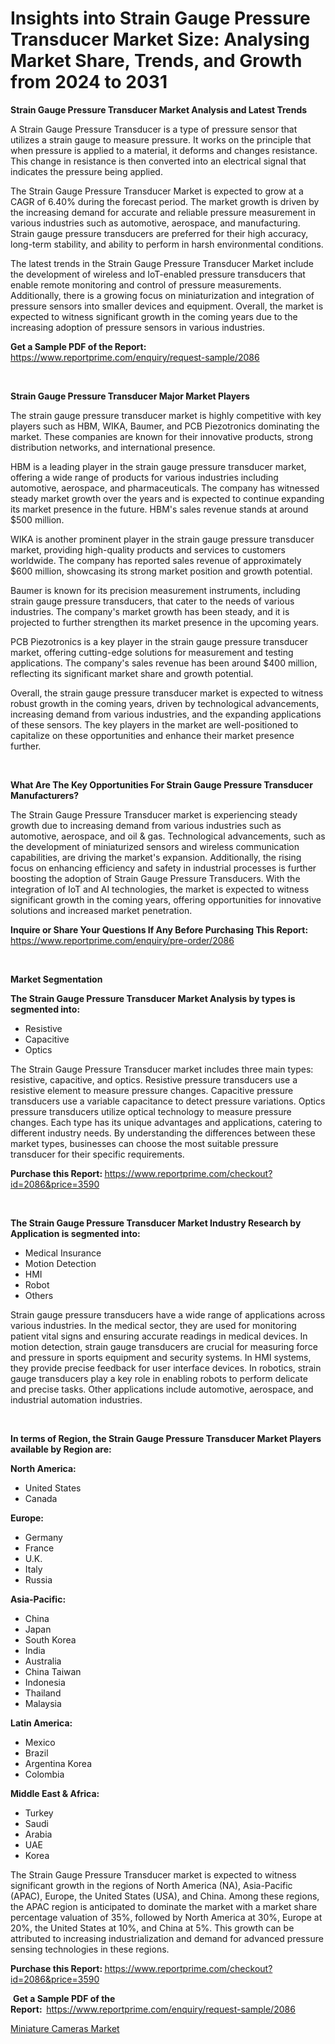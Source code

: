 <p><h1>Insights into Strain Gauge Pressure Transducer Market Size: Analysing Market Share, Trends, and Growth from 2024 to 2031</h1></p><p><strong>Strain Gauge Pressure Transducer Market Analysis and Latest Trends</strong></p>
<p><p>A Strain Gauge Pressure Transducer is a type of pressure sensor that utilizes a strain gauge to measure pressure. It works on the principle that when pressure is applied to a material, it deforms and changes resistance. This change in resistance is then converted into an electrical signal that indicates the pressure being applied.</p><p>The Strain Gauge Pressure Transducer Market is expected to grow at a CAGR of 6.40% during the forecast period. The market growth is driven by the increasing demand for accurate and reliable pressure measurement in various industries such as automotive, aerospace, and manufacturing. Strain gauge pressure transducers are preferred for their high accuracy, long-term stability, and ability to perform in harsh environmental conditions.</p><p>The latest trends in the Strain Gauge Pressure Transducer Market include the development of wireless and IoT-enabled pressure transducers that enable remote monitoring and control of pressure measurements. Additionally, there is a growing focus on miniaturization and integration of pressure sensors into smaller devices and equipment. Overall, the market is expected to witness significant growth in the coming years due to the increasing adoption of pressure sensors in various industries.</p></p>
<p><strong>Get a Sample PDF of the Report:&nbsp;</strong> <a href="https://www.reportprime.com/enquiry/request-sample/2086">https://www.reportprime.com/enquiry/request-sample/2086</a></p>
<p>&nbsp;</p>
<p><strong>Strain Gauge Pressure Transducer Major Market Players</strong></p>
<p><p>The strain gauge pressure transducer market is highly competitive with key players such as HBM, WIKA, Baumer, and PCB Piezotronics dominating the market. These companies are known for their innovative products, strong distribution networks, and international presence. </p><p>HBM is a leading player in the strain gauge pressure transducer market, offering a wide range of products for various industries including automotive, aerospace, and pharmaceuticals. The company has witnessed steady market growth over the years and is expected to continue expanding its market presence in the future. HBM's sales revenue stands at around $500 million.</p><p>WIKA is another prominent player in the strain gauge pressure transducer market, providing high-quality products and services to customers worldwide. The company has reported sales revenue of approximately $600 million, showcasing its strong market position and growth potential.</p><p>Baumer is known for its precision measurement instruments, including strain gauge pressure transducers, that cater to the needs of various industries. The company's market growth has been steady, and it is projected to further strengthen its market presence in the upcoming years.</p><p>PCB Piezotronics is a key player in the strain gauge pressure transducer market, offering cutting-edge solutions for measurement and testing applications. The company's sales revenue has been around $400 million, reflecting its significant market share and growth potential.</p><p>Overall, the strain gauge pressure transducer market is expected to witness robust growth in the coming years, driven by technological advancements, increasing demand from various industries, and the expanding applications of these sensors. The key players in the market are well-positioned to capitalize on these opportunities and enhance their market presence further.</p></p>
<p>&nbsp;</p>
<p><strong>What Are The Key Opportunities For Strain Gauge Pressure Transducer Manufacturers?</strong></p>
<p><p>The Strain Gauge Pressure Transducer market is experiencing steady growth due to increasing demand from various industries such as automotive, aerospace, and oil & gas. Technological advancements, such as the development of miniaturized sensors and wireless communication capabilities, are driving the market's expansion. Additionally, the rising focus on enhancing efficiency and safety in industrial processes is further boosting the adoption of Strain Gauge Pressure Transducers. With the integration of IoT and AI technologies, the market is expected to witness significant growth in the coming years, offering opportunities for innovative solutions and increased market penetration.</p></p>
<p><strong>Inquire or Share Your Questions If Any Before Purchasing This Report:</strong> <a href="https://www.reportprime.com/enquiry/pre-order/2086">https://www.reportprime.com/enquiry/pre-order/2086</a></p>
<p>&nbsp;</p>
<p><strong>Market Segmentation</strong></p>
<p><strong>The Strain Gauge Pressure Transducer Market Analysis by types is segmented into:</strong></p>
<p><ul><li>Resistive</li><li>Capacitive</li><li>Optics</li></ul></p>
<p><p>The Strain Gauge Pressure Transducer market includes three main types: resistive, capacitive, and optics. Resistive pressure transducers use a resistive element to measure pressure changes. Capacitive pressure transducers use a variable capacitance to detect pressure variations. Optics pressure transducers utilize optical technology to measure pressure changes. Each type has its unique advantages and applications, catering to different industry needs. By understanding the differences between these market types, businesses can choose the most suitable pressure transducer for their specific requirements.</p></p>
<p><strong>Purchase this Report:&nbsp;</strong><a href="https://www.reportprime.com/checkout?id=2086&price=3590">https://www.reportprime.com/checkout?id=2086&price=3590</a></p>
<p>&nbsp;</p>
<p><strong>The Strain Gauge Pressure Transducer Market Industry Research by Application is segmented into:</strong></p>
<p><ul><li>Medical Insurance</li><li>Motion Detection</li><li>HMI</li><li>Robot</li><li>Others</li></ul></p>
<p><p>Strain gauge pressure transducers have a wide range of applications across various industries. In the medical sector, they are used for monitoring patient vital signs and ensuring accurate readings in medical devices. In motion detection, strain gauge transducers are crucial for measuring force and pressure in sports equipment and security systems. In HMI systems, they provide precise feedback for user interface devices. In robotics, strain gauge transducers play a key role in enabling robots to perform delicate and precise tasks. Other applications include automotive, aerospace, and industrial automation industries.</p></p>
<p>&nbsp;</p>
<p><strong>In terms of Region, the Strain Gauge Pressure Transducer Market Players available by Region are:</strong></p>
<p>
    <p> <strong> North America: </strong>
        <ul>
            <li>United States</li>
            <li>Canada</li>
        </ul>
        </p> 
    <p> <strong> Europe: </strong>
        <ul>
            <li>Germany</li>
            <li>France</li>
            <li>U.K.</li>
            <li>Italy</li>
            <li>Russia</li>
        </ul>
        </p> 
    <p> <strong> Asia-Pacific: </strong>
        <ul>
            <li>China</li>
            <li>Japan</li>
            <li>South Korea</li>
            <li>India</li>
            <li>Australia</li>
            <li>China Taiwan</li>
            <li>Indonesia</li>
            <li>Thailand</li>
            <li>Malaysia</li>
        </ul>
        </p> 
    <p> <strong> Latin America: </strong>
        <ul>
            <li>Mexico</li>
            <li>Brazil</li>
            <li>Argentina Korea</li>
            <li>Colombia</li>
        </ul>
        </p> 
    <p> <strong> Middle East & Africa: </strong>
        <ul>
            <li>Turkey</li>
            <li>Saudi</li>
            <li>Arabia</li>
            <li>UAE</li>
            <li>Korea</li>
        </ul>
    </p>
    </p>
<p><p>The Strain Gauge Pressure Transducer market is expected to witness significant growth in the regions of North America (NA), Asia-Pacific (APAC), Europe, the United States (USA), and China. Among these regions, the APAC region is anticipated to dominate the market with a market share percentage valuation of 35%, followed by North America at 30%, Europe at 20%, the United States at 10%, and China at 5%. This growth can be attributed to increasing industrialization and demand for advanced pressure sensing technologies in these regions.</p></p>
<p><strong>Purchase this Report: </strong><a href="https://www.reportprime.com/checkout?id=2086&price=3590">https://www.reportprime.com/checkout?id=2086&price=3590</a></p>
<p>&nbsp;<strong>Get a Sample PDF of the Report:&nbsp;&nbsp;</strong><a href="https://www.reportprime.com/enquiry/request-sample/2086">https://www.reportprime.com/enquiry/request-sample/2086</a></p>
<p><strong></strong></p>
<p><p><a href="https://github.com/vimar16th/Market-Research-Report-List-3/blob/main/miniature-cameras-market.md">Miniature Cameras Market</a></p></p>